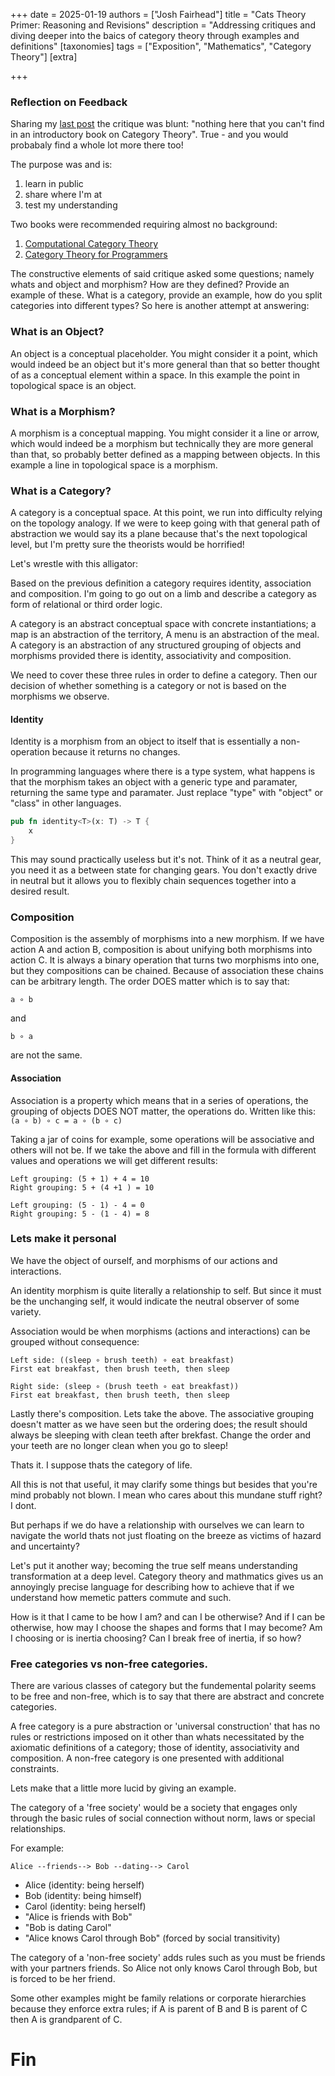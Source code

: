 +++
date = 2025-01-19
authors = ["Josh Fairhead"]
title = "Cats Theory Primer: Reasoning and Revisions"
description = "Addressing critiques and diving deeper into the baics of category theory through examples and definitions"
[taxonomies]
tags = ["Exposition", "Mathematics", "Category Theory"]
[extra]

+++

### Reflection on Feedback

Sharing my [last post](../cats_theory_1/) the critique was blunt: "nothing here that you can't find in an introductory book on Category Theory". True - and you would probabaly find a whole lot more there too! 

The purpose was and is:
1) learn in public
2) share where I'm at
3) test my understanding

Two books were recommended requiring almost no background:
1) [Computational Category Theory](https://www.cs.man.ac.uk/~david/categories/book/book.pdf)
2) [Category Theory for Programmers](https://unglueit-files.s3.amazonaws.com/ebf/e90890f0a6ea420c9825657d6f3a851d.pdf)

The constructive elements of said critique asked some questions; namely whats and object and morphism? How are they defined? Provide an example of these. What is a category, provide an example, how do you split categories into different types? So here is another attempt at answering:

### What is an Object?

An object is a conceptual placeholder. You might consider it a point, which would indeed be an object but it's more general than that so better thought of as a conceptual element within a space. In this example the point in topological space is an object.

### What is a Morphism?

A morphism is a conceptual mapping. You might consider it a line or arrow, which would indeed be a morphism but technically they are more general than that, so probably better defined as a mapping between objects. In this example a line in topological space is a morphism.

### What is a Category?

A category is a conceptual space. At this point, we run into difficulty relying on the topology analogy. If we were to keep going with that general path of abstraction we would say its a plane because that's the next topological level, but I'm pretty sure the theorists would be horrified!

Let's wrestle with this alligator:

Based on the previous definition a category requires identity, association and composition. I'm going to go out on a limb and describe a category as form of relational or third order logic. 

A category is an abstract conceptual space with concrete instantiations; a map is an abstraction of the territory, A menu is an abstraction of the meal. A category is an abstraction of any structured grouping of objects and morphisms provided there is identity, associativity and composition.

We need to cover these three rules in order to define a category. Then our decision of whether something is a category or not is based on the morphisms we observe. 

#### Identity
Identity is a morphism from an object to itself that is essentially a non-operation because it returns no changes. 

In programming languages where there is a type system, what happens is that the morphism takes an object with a generic type and paramater, returning the same type and paramater. Just replace "type" with "object" or "class" in other languages.

``` rust
pub fn identity<T>(x: T) -> T {
    x
}
```

This may sound practically useless but it's not. Think of it as a neutral gear, you need it as a between state for changing gears. You don't exactly drive in neutral but it allows you to flexibly chain sequences together into a desired result. 


### Composition

Composition is the assembly of morphisms into a new morphism. If we have action A and action B, composition is about unifying both morphisms into action C. It is always a binary operation that turns two morphisms into one, but they compositions can be chained. Because of association these chains can be arbitrary length. The order DOES matter which is to say that:

``` 
a ∘ b 
```
and
``` 
b ∘ a
```
are not the same. 


#### Association

Association is a property which means that in a series of operations, the grouping of objects DOES NOT matter, the operations do. Written like this:
``` (a ∘ b) ∘ c = a ∘ (b ∘ c) ```

Taking a jar of coins for example, some operations will be associative and others will not be. If we take the above and fill in the formula with different values and operations we will get different results:

``` Associative
Left grouping: (5 + 1) + 4 = 10 
Right grouping: 5 + (4 +1 ) = 10
```

``` Non-associative
Left grouping: (5 - 1) - 4 = 0
Right grouping: 5 - (1 - 4) = 8
```


### Lets make it personal

We have the object of ourself, and morphisms of our actions and interactions. 

An identity morphism is quite literally a relationship to self. But since it must be the unchanging self, it would indicate the neutral observer of some variety.

Association would be when morphisms (actions and interactions) can be grouped without consequence: 

```
Left side: ((sleep ∘ brush teeth) ∘ eat breakfast)
First eat breakfast, then brush teeth, then sleep

Right side: (sleep ∘ (brush teeth ∘ eat breakfast))
First eat breakfast, then brush teeth, then sleep
```

Lastly there's composition. Lets take the above. The associative grouping doesn't matter as we have seen but the ordering does; the result should always be sleeping with clean teeth after brekfast. Change the order and your teeth are no longer clean when you go to sleep!

Thats it. I suppose thats the category of life. 

All this is not that useful, it may clarify some things but besides that you're mind probably not blown. I mean who cares about this mundane stuff right? I dont. 

But perhaps if we do have a relationship with ourselves we can learn to navigate the world thats not just floating on the breeze as victims of hazard and uncertainty? 

Let's put it another way; becoming the true self means understanding transformation at a deep level. Category theory and mathmatics gives us an annoyingly precise language for describing how to achieve that if we understand how memetic patters commute and such. 

How is it that I came to be how I am? and can I be otherwise? And if I can be otherwise, how may I choose the shapes and forms that I may become? Am I choosing or is inertia choosing? Can I break free of inertia, if so how? 

### Free categories vs non-free categories.

There are various classes of category but the fundemental polarity seems to be free and non-free, which is to say that there are abstract and concrete categories.

A free category is a pure abstraction or 'universal construction' that has no rules or restrictions imposed on it other than whats necessitated by the axiomatic definitions of a category; those of identity, associativity and composition. A non-free category is one presented with additional constraints. 

Lets make that a little more lucid by giving an example. 

The category of a 'free society' would be a society that engages only through the basic rules of social connection without norm, laws or special relationships. 

For example: 

```
Alice --friends--> Bob --dating--> Carol
``` 

- Alice (identity: being herself)
- Bob (identity: being himself)
- Carol (identity: being herself)
- "Alice is friends with Bob"
- "Bob is dating Carol"
- "Alice knows Carol through Bob" (forced by social transitivity)

The category of a 'non-free society' adds rules such as you must be friends with your partners friends. So Alice not only knows Carol through Bob, but is forced to be her friend. 

Some other examples might be family relations or corporate hierarchies because they enforce extra rules; if A is parent of B and B is parent of C then A is grandparent of C. 

# Fin